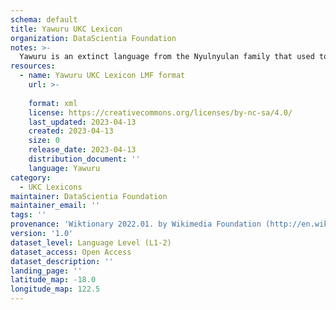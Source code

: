 ```yaml
---
schema: default
title: Yawuru UKC Lexicon
organization: DataScientia Foundation
notes: >-
  Yawuru is an extinct language from the Nyulnyulan family that used to be spoken in Australia. The UKC Lexicon of Yawuru is represented as a lexico-semantic network. It consists of words, word senses, synsets, as well as sense-level and synset-level relationships
resources:
  - name: Yawuru UKC Lexicon LMF format
    url: >-
      
    format: xml
    license: https://creativecommons.org/licenses/by-nc-sa/4.0/
    last_updated: 2023-04-13
    created: 2023-04-13
    size: 0
    release_date: 2023-04-13
    distribution_document: ''
    language: Yawuru
category:
  - UKC Lexicons
maintainer: DataScientia Foundation
maintainer_email: ''
tags: ''
provenance: 'Wiktionary 2022.01. by Wikimedia Foundation (http://en.wiktionary.org); Princeton WordNet 2.1 by Princeton University (https://wordnet.princeton.edu)'
version: '1.0'
dataset_level: Language Level (L1-2)
dataset_access: Open Access
dataset_description: ''
landing_page: ''
latitude_map: -18.0
longitude_map: 122.5
---
```

